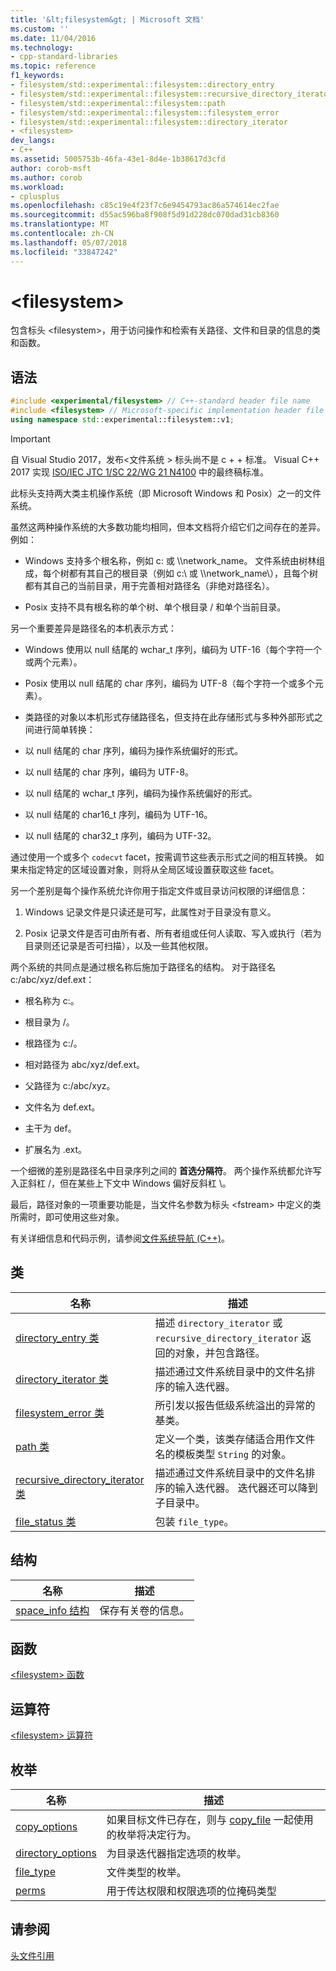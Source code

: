 ```yaml
---
title: '&lt;filesystem&gt; | Microsoft 文档'
ms.custom: ''
ms.date: 11/04/2016
ms.technology:
- cpp-standard-libraries
ms.topic: reference
f1_keywords:
- filesystem/std::experimental::filesystem::directory_entry
- filesystem/std::experimental::filesystem::recursive_directory_iterator
- filesystem/std::experimental::filesystem::path
- filesystem/std::experimental::filesystem::filesystem_error
- filesystem/std::experimental::filesystem::directory_iterator
- <filesystem>
dev_langs:
- C++
ms.assetid: 5005753b-46fa-43e1-8d4e-1b38617d3cfd
author: corob-msft
ms.author: corob
ms.workload:
- cplusplus
ms.openlocfilehash: c85c19e4f23f7c6e9454793ac86a574614ec2fae
ms.sourcegitcommit: d55ac596ba8f908f5d91d228dc070dad31cb8360
ms.translationtype: MT
ms.contentlocale: zh-CN
ms.lasthandoff: 05/07/2018
ms.locfileid: "33847242"
---
```

# <a name="ltfilesystemgt"></a>&lt;filesystem&gt;

包含标头 &lt;filesystem>，用于访问操作和检索有关路径、文件和目录的信息的类和函数。

## <a name="syntax"></a>语法

```cpp
#include <experimental/filesystem> // C++-standard header file name
#include <filesystem> // Microsoft-specific implementation header file name
using namespace std::experimental::filesystem::v1;
```

> [!IMPORTANT]
> 自 Visual Studio 2017，发布\<文件系统 > 标头尚不是 c + + 标准。 Visual C++ 2017 实现 [ISO/IEC JTC 1/SC 22/WG 21 N4100](http://www.open-std.org/jtc1/sc22/wg21/docs/papers/2014/n4100.pdf) 中的最终稿标准。

此标头支持两大类主机操作系统（即 Microsoft Windows 和 Posix）之一的文件系统。

虽然这两种操作系统的大多数功能均相同，但本文档将介绍它们之间存在的差异。 例如：

- Windows 支持多个根名称，例如 c: 或 \\\network_name。 文件系统由树林组成，每个树都有其自己的根目录（例如 c:\ 或 \\\\network_name\\），且每个树都有其自己的当前目录，用于完善相对路径名（非绝对路径名）。

- Posix 支持不具有根名称的单个树、单个根目录 / 和单个当前目录。

另一个重要差异是路径名的本机表示方式：

- Windows 使用以 null 结尾的 wchar_t 序列，编码为 UTF-16（每个字符一个或两个元素）。

- Posix 使用以 null 结尾的 char 序列，编码为 UTF-8（每个字符一个或多个元素）。

- 类路径的对象以本机形式存储路径名，但支持在此存储形式与多种外部形式之间进行简单转换：

- 以 null 结尾的 char 序列，编码为操作系统偏好的形式。

- 以 null 结尾的 char 序列，编码为 UTF-8。

- 以 null 结尾的 wchar_t 序列，编码为操作系统偏好的形式。

- 以 null 结尾的 char16_t 序列，编码为 UTF-16。

- 以 null 结尾的 char32_t 序列，编码为 UTF-32。

通过使用一个或多个 `codecvt` facet，按需调节这些表示形式之间的相互转换。 如果未指定特定的区域设置对象，则将从全局区域设置获取这些 facet。

另一个差别是每个操作系统允许你用于指定文件或目录访问权限的详细信息：

1. Windows 记录文件是只读还是可写，此属性对于目录没有意义。

1. Posix 记录文件是否可由所有者、所有者组或任何人读取、写入或执行（若为目录则还记录是否可扫描），以及一些其他权限。

两个系统的共同点是通过根名称后施加于路径名的结构。 对于路径名 c:/abc/xyz/def.ext：

- 根名称为 c:。

- 根目录为 /。

- 根路径为 c:/。

- 相对路径为 abc/xyz/def.ext。

- 父路径为 c:/abc/xyz。

- 文件名为 def.ext。

- 主干为 def。

- 扩展名为 .ext。

一个细微的差别是路径名中目录序列之间的 **首选分隔符**。 两个操作系统都允许写入正斜杠 /，但在某些上下文中 Windows 偏好反斜杠 \\。

最后，路径对象的一项重要功能是，当文件名参数为标头 \<fstream> 中定义的类所需时，即可使用这些对象。

有关详细信息和代码示例，请参阅[文件系统导航 (C++)](../standard-library/file-system-navigation.md)。

## <a name="classes"></a>类

|名称|描述|
|----------|-----------------|
|[directory_entry 类](../standard-library/directory-entry-class.md)|描述 `directory_iterator` 或 `recursive_directory_iterator` 返回的对象，并包含路径。|
|[directory_iterator 类](../standard-library/directory-iterator-class.md)|描述通过文件系统目录中的文件名排序的输入迭代器。|
|[filesystem_error 类](../standard-library/filesystem-error-class.md)|所引发以报告低级系统溢出的异常的基类。|
|[path 类](../standard-library/path-class.md)|定义一个类，该类存储适合用作文件名的模板类型 `String` 的对象。|
|[recursive_directory_iterator 类](../standard-library/recursive-directory-iterator-class.md)|描述通过文件系统目录中的文件名排序的输入迭代器。 迭代器还可以降到子目录中。|
|[file_status 类](../standard-library/file-status-class.md)|包装 `file_type`。|

## <a name="structs"></a>结构

|名称|描述|
|----------|-----------------|
|[space_info 结构](../standard-library/space-info-structure.md)|保存有关卷的信息。|

## <a name="functions"></a>函数

[\<filesystem> 函数](../standard-library/filesystem-functions.md)

## <a name="operators"></a>运算符

[\<filesystem> 运算符](../standard-library/filesystem-operators.md)

## <a name="enumerations"></a>枚举

|名称|描述|
|----------|-----------------|
|[copy_options](../standard-library/filesystem-enumerations.md#copy_options)|如果目标文件已存在，则与 [copy_file](http://msdn.microsoft.com/4af7a9b0-8861-45ed-b84e-0307f0669d60) 一起使用的枚举将决定行为。|
|[directory_options](../standard-library/filesystem-enumerations.md#directory_options)|为目录迭代器指定选项的枚举。|
|[file_type](../standard-library/filesystem-enumerations.md#file_type)|文件类型的枚举。|
|[perms](../standard-library/filesystem-enumerations.md#perms)|用于传达权限和权限选项的位掩码类型|

## <a name="see-also"></a>请参阅

[头文件引用](../standard-library/cpp-standard-library-header-files.md)<br/>
